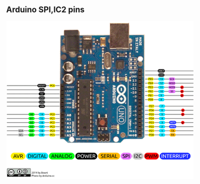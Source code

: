 ## Arduino SPI,IC2 pins ##
![arduino-spec-IO](https://github.com/Code-Forge-Lab/Arduino/blob/master/arduino%20library/lib/Arduino-Uno-Pin-Diagram.png)
